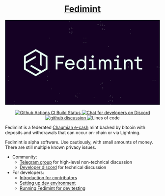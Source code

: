 <h1 align="center">
  <a href="https://fedimint.org">
    Fedimint
  </a>
</h1>

<p align="center">
    <img src="docs/logo.jpg">
</p>

<p align="center">
  <a href="https://github.com/fedimint/fedimint/actions/workflows/ci-nix.yml">
      <img src="https://github.com/fedimint/fedimint/actions/workflows/ci-nix.yml/badge.svg" alt="Github Actions CI Build Status">
  </a>
  <a href="https://discord.com/channels/990354215060795454"><img alt="Chat for developers on Discord" src="https://img.shields.io/discord/990354215060795454?label=dev%20chat"></a>
  <a href="https://github.com/fedimint/fedimint/discussions">
    <img src="https://img.shields.io/badge/commmunity-discussion-blue" alt="github discussion">
  </a>
  <img alt="Lines of code" src="https://img.shields.io/tokei/lines/github/fedimint/fedimint">
</p>

Fedimint is a federated [Chaumian e-cash](https://en.wikipedia.org/wiki/Ecash) mint backed by bitcoin with deposits and withdrawals that can occur on-chain or via Lightning.

Fedimint is alpha software. Use cautiously, with small amounts of money. There are still multiple known privacy issues.

* <a id="community" />Community:
  * [Telegram group](https://t.me/fedimint) for high-level non-technical discussion
  * [Developer discord](https://discord.gg/dZYajBMsEB) for technical discussion
* For developers:
  * [Introduction for contributors](./docs/contributing.md)
  * [Setting up dev environment](./docs/dev-env.md)
  * [Running Fedimint for dev testing](./docs/dev-running.md)
